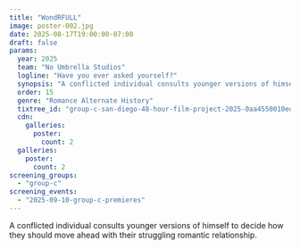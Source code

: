 ```yaml
---
title: "WondRFULL"
image: poster-002.jpg
date: 2025-08-17T19:00:00-07:00
draft: false
params:
  year: 2025
  team: "No Umbrella Studios"
  logline: "Have you ever asked yourself?"
  synopsis: "A conflicted individual consults younger versions of himself to decide how they should move ahead with their struggling romantic relationship. "
  order: 15
  genre: "Romance Alternate History"
  tixtree_id: "group-c-san-diego-48-hour-film-project-2025-0aa4550010ed"
  cdn:
    galleries:
      poster:
        count: 2
  galleries:
    poster:
      count: 2
screening_groups:
  - "group-c"
screening_events:
  - "2025-09-10-group-c-premieres"
---
```

A conflicted individual consults younger versions of himself to decide how they should move ahead with their struggling romantic relationship.

